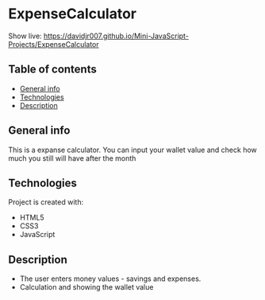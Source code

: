 # ExpenseCalculator
Show live: https://davidjr007.github.io/Mini-JavaScript-Projects/ExpenseCalculator

## Table of contents
* [General info](#general-info)
* [Technologies](#technologies)
* [Description](#description)

## General info
This is a expanse calculator. You can input your wallet value and check how much you still will have after the month
	
## Technologies
Project is created with:
- HTML5
- CSS3
- JavaScript

## Description
- The user enters money values - savings and expenses.
- Calculation and showing the wallet value
